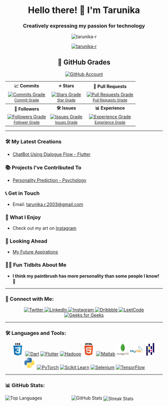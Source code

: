 <h1 align="center">Hello there! 👋 I'm Tarunika</h1>
<h3 align="center">Creatively expressing my passion for technology</h3>

<p align="center"> 
  <img src="https://komarev.com/ghpvc/?username=tarunika-r&label=Profile%20views&color=00FFFF&style=flat" alt="tarunika-r" /> 
</p>

<p align="center"> 
  <a href="https://github.com/ryo-ma/github-profile-trophy">
    <img src="https://github-profile-trophy.vercel.app/?username=tarunika-r" alt="tarunika-r" />
  </a> 
</p>

<h2 align="center">🏅 GitHub Grades</h2>

<div align="center">
  <a href="https://github.com/tarunika-r">
    <img src="https://img.shields.io/badge/GitHub-Account-blue?style=for-the-badge&logo=github" alt="GitHub Account" />
  </a>
</div>

<table align="center">
  <tr>
    <th>📈 Commits</th>
    <th>⭐ Stars</th>
    <th>🔁 Pull Requests</th>
  </tr>
  <tr>
    <td align="center">
      <a href="https://github.com/tarunika-r">
        <img src="https://img.shields.io/badge/Grade-A-green?style=for-the-badge&logo=git" alt="Commits Grade" />
        <br /> 
        <small>Commit Grade</small>
      </a>
    </td>
    <td align="center">
      <a href="https://github.com/tarunika-r">
        <img src="https://img.shields.io/badge/Grade-B+-yellow?style=for-the-badge&logo=star" alt="Stars Grade" />
        <br /> 
        <small>Star Grade</small>
      </a>
    </td>
    <td align="center">
      <a href="https://github.com/tarunika-r/pulls">
        <img src="https://img.shields.io/badge/Grade-A-red?style=for-the-badge&logo=git-pull-request" alt="Pull Requests Grade" />
        <br /> 
        <small>Pull Requests Grade</small>
      </a>
    </td>
  </tr>

  <tr>
    <th>👥 Followers</th>
    <th>🛠 Issues</th>
    <th>📊 Experience</th>
  </tr>
  <tr>
    <td align="center">
      <a href="https://github.com/tarunika-r">
        <img src="https://img.shields.io/badge/Grade-B-blue?style=for-the-badge&logo=github" alt="Followers Grade" />
        <br /> 
        <small>Follower Grade</small>
      </a>
    </td>
    <td align="center">
      <a href="https://github.com/tarunika-r/issues">
        <img src="https://img.shields.io/badge/Grade-A+-green?style=for-the-badge&logo=issue-tracker" alt="Issues Grade" />
        <br /> 
        <small>Issues Grade</small>
      </a>
    </td>
    <td align="center">
      <a href="https://github.com/tarunika-r">
        <img src="https://img.shields.io/badge/Grade-A-purple?style=for-the-badge&logo=github" alt="Experience Grade" />
        <br /> 
        <small>Experience Grade</small>
      </a>
    </td>
  </tr>
</table>


---

### 🛠️ My Latest Creations
- [ChatBot Using Dialogue Flow - Flutter](https://github.com/Tarunika-R/dialogflow_chatbot)

### 📚 Projects I've Contributed To
- [Personality Prediction - Psychology](https://github.com/Tarunika-R/Personality-Prediction-Psychology)

### 📞 Get in Touch
- Email: [tarunika.r.2003@gmail.com](mailto:tarunika.r.2003@gmail.com)

### 🌟 What I Enjoy
- Check out my art on [Instagram](https://www.instagram.com/artsick03)

### 🔮 Looking Ahead
- [My Future Aspirations](https://drive.google.com/file/d/1txnq5XdQ2DroGUqgiaYAteEm5WTsgjp8/view?usp=sharing)

### 🤹‍♂️ Fun Tidbits About Me
- **I think my paintbrush has more personality than some people I know! 🎨**

---

### 🤝 Connect with Me:
<p align="center">
  <a href="https://twitter.com/rtarunika53655" target="_blank">
    <img src="https://raw.githubusercontent.com/rahuldkjain/github-profile-readme-generator/master/src/images/icons/Social/twitter.svg" alt="Twitter" height="30" width="40" />
  </a>
  <a href="https://www.linkedin.com/in/tarunikar/" target="_blank">
    <img src="https://raw.githubusercontent.com/rahuldkjain/github-profile-readme-generator/master/src/images/icons/Social/linked-in-alt.svg" alt="LinkedIn" height="30" width="40" />
  </a>
  <a href="https://www.instagram.com/taru_0303/" target="_blank">
    <img src="https://raw.githubusercontent.com/rahuldkjain/github-profile-readme-generator/master/src/images/icons/Social/instagram.svg" alt="Instagram" height="30" width="40" />
  </a>
  <a href="https://dribbble.com/taru_0303/" target="_blank">
    <img src="https://raw.githubusercontent.com/rahuldkjain/github-profile-readme-generator/master/src/images/icons/Social/dribbble.svg" alt="Dribbble" height="30" width="40" />
  </a>
  <a href="https://leetcode.com/u/tarunika_r/" target="_blank">
    <img src="https://raw.githubusercontent.com/rahuldkjain/github-profile-readme-generator/master/src/images/icons/Social/leet-code.svg" alt="LeetCode" height="30" width="40" />
  </a>
  <a href="https://www.geeksforgeeks.org/user/tarunika_03/" target="_blank">
    <img src="https://raw.githubusercontent.com/rahuldkjain/github-profile-readme-generator/master/src/images/icons/Social/geeks-for-geeks.svg" alt="Geeks for Geeks" height="30" width="40" />
  </a>
</p>

---

### 🛠️ Languages and Tools:
<p align="center">
  <a href="https://www.w3schools.com/css/" target="_blank"><img src="https://raw.githubusercontent.com/devicons/devicon/master/icons/css3/css3-original-wordmark.svg" alt="CSS3" width="40" height="40"/></a>
  <a href="https://dart.dev" target="_blank"><img src="https://www.vectorlogo.zone/logos/dartlang/dartlang-icon.svg" alt="Dart" width="40" height="40"/></a>
  <a href="https://flutter.dev" target="_blank"><img src="https://www.vectorlogo.zone/logos/flutterio/flutterio-icon.svg" alt="Flutter" width="40" height="40"/></a>
  <a href="https://hadoop.apache.org/" target="_blank"><img src="https://www.vectorlogo.zone/logos/apache_hadoop/apache_hadoop-icon.svg" alt="Hadoop" width="40" height="40"/></a>
  <a href="https://www.w3.org/html/" target="_blank"><img src="https://raw.githubusercontent.com/devicons/devicon/master/icons/html5/html5-original-wordmark.svg" alt="HTML5" width="40" height="40"/></a>
  <a href="https://www.mathworks.com/" target="_blank"><img src="https://upload.wikimedia.org/wikipedia/commons/2/21/Matlab_Logo.png" alt="Matlab" width="40" height="40"/></a>
  <a href="https://www.mongodb.com/" target="_blank"><img src="https://raw.githubusercontent.com/devicons/devicon/master/icons/mongodb/mongodb-original-wordmark.svg" alt="MongoDB" width="40" height="40"/></a>
  <a href="https://www.mysql.com/" target="_blank"><img src="https://raw.githubusercontent.com/devicons/devicon/master/icons/mysql/mysql-original-wordmark.svg" alt="MySQL" width="40" height="40"/></a>
  <a href="https://pandas.pydata.org/" target="_blank"><img src="https://raw.githubusercontent.com/devicons/devicon/2ae2a900d2f041da66e950e4d48052658d850630/icons/pandas/pandas-original.svg" alt="Pandas" width="40" height="40"/></a>
  <a href="https://www.python.org" target="_blank"><img src="https://raw.githubusercontent.com/devicons/devicon/master/icons/python/python-original.svg" alt="Python" width="40" height="40"/></a>
  <a href="https://pytorch.org/" target="_blank"><img src="https://www.vectorlogo.zone/logos/pytorch/pytorch-icon.svg" alt="PyTorch" width="40" height="40"/></a>
  <a href="https://scikit-learn.org/" target="_blank"><img src="https://upload.wikimedia.org/wikipedia/commons/0/05/Scikit_learn_logo_small.svg" alt="Scikit Learn" width="40" height="40"/></a>
  <a href="https://www.selenium.dev" target="_blank"><img src="https://raw.githubusercontent.com/detain/svg-logos/780f25886640cef088af994181646db2f6b1a3f8/svg/selenium-logo.svg" alt="Selenium" width="40" height="40"/></a>
  <a href="https://www.tensorflow.org" target="_blank"><img src="https://www.vectorlogo.zone/logos/tensorflow/tensorflow-icon.svg" alt="TensorFlow" width="40" height="40"/></a>
</p>

---

### 📊 GitHub Stats:
<p align="center">
  <img src="https://github-readme-stats.vercel.app/api?username=tarunika-r&show_icons=true&theme=dark&bg_color=222222&title_color=00FFFF&text_color=FFFFFF" alt="GitHub Stats" />
  <img align="left" src="https://github-readme-stats.vercel.app/api/top-langs?username=tarunika-r&show_icons=true&locale=en&layout=compact&theme=dark&bg_color=222222&title_color=00FFFF&text_color=FFFFFF" alt="Top Languages" />
  <img align="center" src="https://github-readme-streak-stats.herokuapp.com/?user=tarunika-r&theme=dark&background=222222&stroke=00FFFF&ring=00FFFF&fire=FFFFFF&currStreakLabel=FFFFFF" alt="Streak Stats" />
</p>
